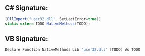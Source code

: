 
## C# Signature:
```cs
[DllImport("user32.dll", SetLastError=true)]
static extern TODO NativeMethods(TODO);
```

## VB Signature:
```cs
Declare Function NativeMethods Lib "user32.dll" (TODO) As TODO
```
